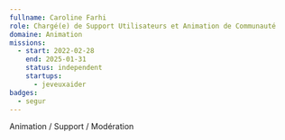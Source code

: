 ```yaml
---
fullname: Caroline Farhi
role: Chargé(e) de Support Utilisateurs et Animation de Communauté
domaine: Animation
missions:
  - start: 2022-02-28
    end: 2025-01-31
    status: independent
    startups:
      - jeveuxaider
badges:
  - segur
---
```

Animation / Support / Modération